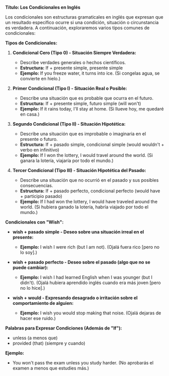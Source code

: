 

**Título: Los Condicionales en Inglés**

Los condicionales son estructuras gramaticales en inglés que expresan que un resultado específico ocurre si una condición, situación o circunstancia es verdadera. A continuación, exploraremos varios tipos comunes de condicionales:


**Tipos de Condicionales:**

1.  **Condicional Cero (Tipo 0) - Situación Siempre Verdadera:**

    *   Describe verdades generales o hechos científicos.
    *   **Estructura:** If + presente simple, presente simple
    *   **Ejemplo:** If you freeze water, it turns into ice. (Si congelas agua, se convierte en hielo.)

2.  **Primer Condicional (Tipo I) - Situación Real o Posible:**

    *   Describe una situación que es probable que ocurra en el futuro.
    *   **Estructura:** If + presente simple, futuro simple (will won't)
    *   **Ejemplo:** If it rains today, I'll stay at home. (Si llueve hoy, me quedaré en casa.)

3.  **Segundo Condicional (Tipo II) - Situación Hipotética:**

    *   Describe una situación que es improbable o imaginaria en el presente o futuro.
    *   **Estructura:** If + pasado simple, condicional simple (would wouldn't + verbo en infinitivo)
    *   **Ejemplo:** If I won the lottery, I would travel around the world. (Si ganara la lotería, viajaría por todo el mundo.)

4.  **Tercer Condicional (Tipo III) - Situación Hipotética del Pasado:**

    *   Describe una situación que no ocurrió en el pasado y sus posibles consecuencias.
    *   **Estructura:** If + pasado perfecto, condicional perfecto (would have + participio pasado)
    *   **Ejemplo:** If I had won the lottery, I would have traveled around the world. (Si hubiera ganado la lotería, habría viajado por todo el mundo.)

**Condicionales con "Wish":**

*   **wish + pasado simple - Deseo sobre una situación irreal en el presente:**

    *   **Ejemplo:** I wish I were rich (but I am not). (Ojalá fuera rico [pero no lo soy].)

*   **wish + pasado perfecto - Deseo sobre el pasado (algo que no se puede cambiar):**

    *   **Ejemplo:** I wish I had learned English when I was younger (but I didn't). (Ojalá hubiera aprendido inglés cuando era más joven [pero no lo hice].)

*   **wish + would - Expresando desagrado o irritación sobre el comportamiento de alguien:**

    *   **Ejemplo:** I wish you would stop making that noise. (Ojalá dejaras de hacer ese ruido.)

**Palabras para Expresar Condiciones (Además de "If"):**

*   unless (a menos que)
*   provided (that) (siempre y cuando)

**Ejemplo:**

*   You won't pass the exam unless you study harder. (No aprobarás el examen a menos que estudies más.)
